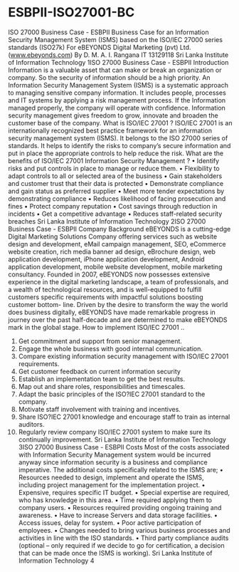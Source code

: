 # ESBPII-ISO27001-BC

ISO 27000 Business Case - ESBPII
Business Case for an Information Security Management System
(ISMS) based on the ISO/IEC 27000 series standards (ISO27k)
For
eBEYONDS Digital Marketing (pvt) Ltd.
(www.ebeyonds.com)
By
D. M. A. I. Rangana
IT 13129118
Sri Lanka Institute of Information Technology
1ISO 27000 Business Case - ESBPII
Introduction
Information is a valuable asset that can make or break an organization or company. So the
security of information should be a high priority. An Information Security Management System
(ISMS) is a systematic approach to managing sensitive company information. It includes people,
processes and IT systems by applying a risk management process. If the Information managed
properly, the company will operate with confidence. Information security management gives
freedom to grow, innovate and broaden the customer base of the company.
What is ISO/IEC 27001 ?
ISO/IEC 27001 is an internationally recognized best practice framework for an information
security management system (ISMS). It belongs to the ISO 27000 series of standards. It helps to
identify the risks to company’s secure information and put in place the appropriate controls to
help reduce the risk.
What are the benefits of ISO/IEC 27001 Information Security Management ?
• Identify risks and put controls in place to manage or reduce them.
• Flexibility to adapt controls to all or selected area of the business
• Gain stakeholders and customer trust that their data is protected
• Demonstrate compliance and gain status as preferred supplier
• Meet more tender expectations by demonstrating compliance
• Reduces likelihood of facing prosecution and fines
• Protect company reputation
• Cost savings through reduction in incidents
• Get a competitive advantage
• Reduces staff-related security breaches
Sri Lanka Institute of Information Technology
2ISO 27000 Business Case - ESBPII
Company Background
eBEYONDS is a cutting-edge Digital Marketing Solutions Company offering services such as
website design and development, eMail campaign management, SEO, eCommerce website
creation, rich media banner ad design, eBrochure design, web application development, iPhone
application development, Android application development, mobile website development,
mobile marketing consultancy.
Founded in 2007, eBEYONDS now possesses extensive experience in the digital marketing
landscape, a team of professionals, and a wealth of technological resources, and is well-equipped
to fulfill customers specific requirements with impactful solutions boosting customer bottom-
line. Driven by the desire to transform the way the world does business digitally, eBEYONDS
have made remarkable progress in journey over the past half-decade and are determined to make
eBEYONDS mark in the global stage.
How to implement ISO/IEC 27001 ..
1. Get commitment and support from senior management.
2. Engage the whole business with good internal communication.
3. Compare existing information security management with ISO/IEC 27001 requirements.
4. Get customer feedback on current information security
5. Establish an implementation team to get the best results.
6. Map out and share roles, responsibilities and timescales.
7. Adapt the basic principles of the ISO?IEC 27001 standard to the company.
8. Motivate staff involvement with training and incentives.
9. Share ISO?IEC 27001 knowledge and encourage staff to train as internal auditors.
10. Regularly review company ISO/IEC 27001 system to make sure its continually
improvement.
Sri Lanka Institute of Information Technology
3ISO 27000 Business Case - ESBPII
Costs
Most of the costs associated with Information Security Management system would be incurred
anyway since information security is a business and compliance imperative. The additional costs
specifically related to the ISMS are;
•
Resources needed to design, implement and operate the ISMS, including project
management for the implementation project.
• Expensive, requires specific IT budget.
• Special expertise are required, who has knowledge in this area.
• Time required applying them to company users.
• Resources required providing ongoing training and awareness.
• Have to increase Servers and data storage facilities.
• Access issues, delay for system.
• Poor active participation of employees.
• Changes needed to bring various business processes and activities in line with the ISO
standards.
•
Third party compliance audits (optional – only required if we decide to go for
certification, a decision that can be made once the ISMS is working).
Sri Lanka Institute of Information Technology
4
